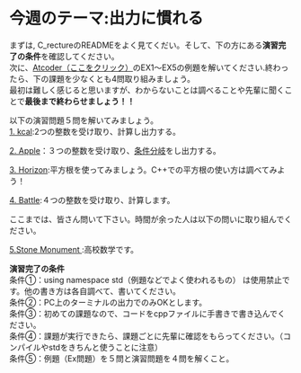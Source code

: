# 今週のテーマ:出力に慣れる
まずは, C_rectureのREADMEをよく見てくだい。そして、下の方にある**演習完了の条件**を確認してください。<br>次に、[Atcoder（ここをクリック）](https://atcoder.jp/contests/APG4b/tasks/APG4b_cv)のEX1〜EX5の例題を解いてください.終わったら、下の課題を少なくとも4問取り組みましょう。<br>最初は難しく感じると思いますが、わからないことは調べることや先輩に聞くことで**最後まで終わらせましょう！！**

以下の演習問題５問を解いてみましょう。<br>
[1. kcal](https://atcoder.jp/contests/abc205/editorial/2039):2つの整数を受け取り、計算し出力する。

[2. Apple](https://atcoder.jp/contests/abc265/tasks/abc265_a)：３つの整数を受け取り、[条件分岐](https://itsakura.com/cpp-if)をし出力する。

[3. Horizon](https://atcoder.jp/contests/abc239/editorial/3363):平方根を使ってみましょう。C++での平方根の使い方は調べてみよう！

[4. Battle](https://atcoder.jp/contests/abc164/tasks/abc164_b):４つの整数を受け取り、計算します。

ここまでは、皆さん問いて下さい。時間が余った人は以下の問いに取り組んでください。

[5.Stone Monument ](https://atcoder.jp/contests/abc099/tasks/abc099_b):高校数学です。

**演習完了の条件**
<br>条件①：using namespace std（例題などでよく使われるもの） は使用禁止です。他の書き方は各自調べて、書いてください。
<br>条件②：PC上のターミナルの出力でのみOKとします。
<br>条件③：初めての課題なので、コードをcppファイルに手書きで書き込んでください。
<br>条件④：課題が実行できたら、課題ごとに先輩に確認をもらってください。（コンパイルやstdをきちんと使うことに注意）
<br>条件⑤：例題（Ex問題）を５問と演習問題を４問を解くこと。
